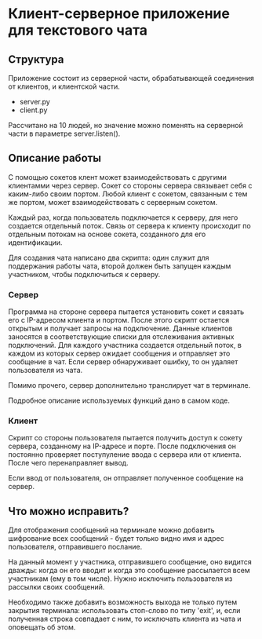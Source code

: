 # Клиент-серверное приложение для текстового чата

## Структура
  Приложение состоит из серверной части, обрабатывающей соединения от клиентов, и клиентской части.
  - server.py
  - client.py
  
  Рассчитано на 10 людей, но значение можно поменять на серверной части в параметре server.listen().

## Описание работы
С помощью сокетов клент может взаимодействовать с другими клиентамми через сервер. Сокет со стороны сервера связывает себя с каким-либо своим портом. Любой клиент с сокетом, связанным с тем же портом, может взаимодействовать с серверным сокетом.

Каждый раз, когда пользователь подключается к серверу, для него создается отдельный поток. Связь от сервера к клиенту происходит по отдельным потокам на основе сокета, созданного для его идентификации.

Для создания чата написано два скрипта: один служит для поддержания работы чата, второй должен быть запущен каждым участником, чтобы подключиться к серверу.

### Сервер
Программа на стороне сервера пытается установить сокет и связать его с IP-адресом клиента и портом. После этого скрипт остается открытым и получает запросы на подключение. Данные клиентов заносятся в соответствующие списки для отслеживания активных подключений. Для каждого участника создается отдельный поток, в каждом из которых сервер ожидает сообщения и отправляет это сообщение в чат. Если сервер обнаруживает ошибку, то он удаляет пользователя из чата.

Помимо прочего, сервер дополнительно транслирует чат в терминале.

Подробное описание используемых функций дано в самом коде.

### Клиент
Скрипт со стороны пользователя пытается получить доступ к сокету сервера, созданному на IP-адресе и порте. После подключения он постоянно проверяет поступуление ввода с сервера или от клиента. После чего перенаправляет вывод.

Если ввод от пользователя, он отправляет полученное сообщение на сервер.

## Что можно исправить?
Для отображения сообщений на терминале можно добавить шифрование всех сообщений - будет только видно имя и адрес пользователя, отправившего послание.

На данный момент у участника, отправившего сообщение, оно видится дважды: когда он его вводит и когда это сообщение рассылается всем участникам (ему в том числе). Нужно исключить пользователя из рассылки своих сообщений.

Необходимо также добавить возможность выхода не только путем закрытия терминала: использовать стоп-слово по типу 'exit', и, если полученная строка совпадает с ним, то исключать клиента из чата и оповещать об этом.
  
  
